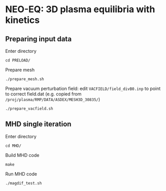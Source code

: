 NEO-EQ: 3D plasma equilibria with kinetics
==========================================

Preparing input data
--------------------
Enter directory
    
    cd PRELOAD/

Prepare mesh
    
    ./prepare_mesh.sh

Prepare vacuum perturbation field:
edit `VACFIELD/field_divB0.inp` to point to correct field.dat
(e.g. copied from `/proj/plasma/RMP/DATA/ASDEX/MESH3D_30835/`)
    
    ./prepare_vacfield.sh

MHD single iteration
--------------------
Enter directory    
    
    cd MHD/

Build MHD code
    
    make

Run MHD code
    
    ./magdif_test.sh
